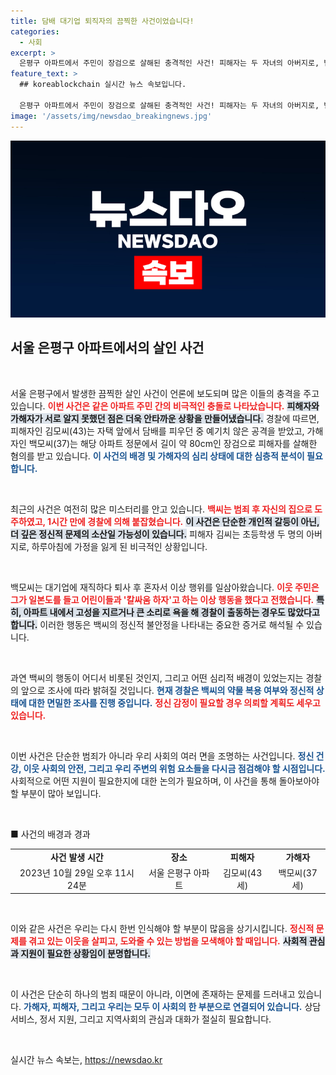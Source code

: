 ```yaml
---
title: 담배 대기업 퇴직자의 끔찍한 사건이었습니다!
categories:
  - 사회
excerpt: >
  은평구 아파트에서 주민이 장검으로 살해된 충격적인 사건! 피해자는 두 자녀의 아버지로, 범인은 괴상한 행동을 보여온 30대 남성. 경찰, 동기 조사 중! 클릭하여 사건의 전말을 확인해 보세요.
feature_text: >
  ## koreablockchain 실시간 뉴스 속보입니다.

  은평구 아파트에서 주민이 장검으로 살해된 충격적인 사건! 피해자는 두 자녀의 아버지로, 범인은 괴상한 행동을 보여온 30대 남성. 경찰, 동기 조사 중! 클릭하여 사건의 전말을 확인해 보세요.
image: '/assets/img/newsdao_breakingnews.jpg'
---
```


<p><img src="/assets/img/newsdao_breakingnews.jpg" alt="koreablockchain 속보" /></p>

<h2 data-ke-size="size26">서울 은평구 아파트에서의 살인 사건</h2>

<p data-ke-size="size16">&nbsp;</p>

<p>서울 은평구에서 발생한 끔찍한 살인 사건이 언론에 보도되며 많은 이들의 충격을 주고 있습니다. <b><span style="color: #ee2323;">이번 사건은 같은 아파트 주민 간의 비극적인 충돌로 나타났습니다.</span></b> <b><span style="background-color: #21538527;">피해자와 가해자가 서로 알지 못했던 점은 더욱 안타까운 상황을 만들어냈습니다.</span></b>  경찰에 따르면, 피해자인 김모씨(43)는 자택 앞에서 담배를 피우던 중 예기치 않은 공격을 받았고, 가해자인 백모씨(37)는 해당 아파트 정문에서 길이 약 80cm인 장검으로 피해자를 살해한 혐의를 받고 있습니다. <b><span style="color: #1a5490;">이 사건의 배경 및 가해자의 심리 상태에 대한 심층적 분석이 필요합니다.</span></b>  </p>

<p data-ke-size="size16">&nbsp;</p>

<p>최근의 사건은 여전히 많은 미스터리를 안고 있습니다. <b><span style="color: #ee2323;">백씨는 범죄 후 자신의 집으로 도주하였고, 1시간 만에 경찰에 의해 붙잡혔습니다.</span></b> <b><span style="background-color: #21538527;">이 사건은 단순한 개인적 갈등이 아닌, 더 깊은 정신적 문제의 소산일 가능성이 있습니다.</span></b> 피해자 김씨는 초등학생 두 명의 아버지로, 하루아침에 가정을 잃게 된 비극적인 상황입니다. </p>

<p data-ke-size="size16">&nbsp;</p>

<p>백모씨는 대기업에 재직하다 퇴사 후 혼자서 이상 행위를 일삼아왔습니다. <b><span style="color: #ee2323;">이웃 주민은 그가 일본도를 들고 어린이들과 '칼싸움 하자'고 하는 이상 행동을 했다고 전했습니다.</span></b> <b><span style="background-color: #21538527;">특히, 아파트 내에서 고성을 지르거나 큰 소리로 욕을 해 경찰이 출동하는 경우도 많았다고 합니다.</span></b> 이러한 행동은 백씨의 정신적 불안정을 나타내는 중요한 증거로 해석될 수 있습니다. </p>

<p data-ke-size="size16">&nbsp;</p>

<p>과연 백씨의 행동이 어디서 비롯된 것인지, 그리고 어떤 심리적 배경이 있었는지는 경찰의 앞으로 조사에 따라 밝혀질 것입니다. <b><span style="color: #1a5490;">현재 경찰은 백씨의 약물 복용 여부와 정신적 상태에 대한 면밀한 조사를 진행 중입니다.</span></b> <b><span style="color: #ee2323;">정신 감정이 필요할 경우 의뢰할 계획도 세우고 있습니다.</span></b> </p>

<p data-ke-size="size16">&nbsp;</p>

<p>이번 사건은 단순한 범죄가 아니라 우리 사회의 여러 면을 조명하는 사건입니다. <b><span style="color: #1a5490;">정신 건강, 이웃 사회의 안전, 그리고 우리 주변의 위험 요소들을 다시금 점검해야 할 시점입니다.</span></b> 사회적으로 어떤 지원이 필요한지에 대한 논의가 필요하며, 이 사건을 통해 돌아보아야 할 부분이 많아 보입니다. </p>

<p data-ke-size="size16">&nbsp;</p>

<p>■ 사건의 배경과 경과  </p>

<table style="width: 100%;"><tr><td style="text-align: center; height: 17px;"><b>사건 발생 시간</b></td><td style="text-align: center; height: 17px;"><b>장소</b></td><td style="text-align: center; height: 17px;"><b>피해자</b></td><td style="text-align: center; height: 17px;"><b>가해자</b></td></tr><tr><td style="text-align: center; height: 17px;">2023년 10월 29일 오후 11시 24분</td><td style="text-align: center; height: 17px;">서울 은평구 아파트</td><td style="text-align: center; height: 17px;">김모씨(43세)</td><td style="text-align: center; height: 17px;">백모씨(37세)</td></tr></table>

<p data-ke-size="size16">&nbsp;</p>

<p>이와 같은 사건은 우리는 다시 한번 인식해야 할 부분이 많음을 상기시킵니다. <b><span style="color: #ee2323;">정신적 문제를 겪고 있는 이웃을 살피고, 도와줄 수 있는 방법을 모색해야 할 때입니다.</span></b> <b><span style="background-color: #21538527;">사회적 관심과 지원이 필요한 상황임이 분명합니다.</span></b> </p>

<p data-ke-size="size16">&nbsp;</p>

<p>이 사건은 단순히 하나의 범죄 때문이 아니라, 이면에 존재하는 문제를 드러내고 있습니다. <b><span style="color: #1a5490;">가해자, 피해자, 그리고 우리는 모두 이 사회의 한 부분으로 연결되어 있습니다.</span></b> 상담 서비스, 정서 지원, 그리고 지역사회의 관심과 대화가 절실히 필요합니다.   </p>

<p data-ke-size="size16">&nbsp;</p>
실시간 뉴스 속보는, <a href="https://newsdao.kr" rel="dofollow">https://newsdao.kr</a>



